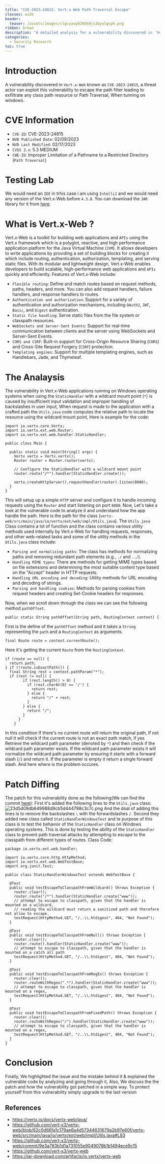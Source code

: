 ```yaml
---
title: "CVE-2023-24815: Vert.x-Web Path Traversal Escape"
classes: wide
header:
  teaser: /assets/images/clgcyasp6268k0js3byulgcph.png
ribbon: brown
description: "A detailed analysis for a vulnerability discovered in `Vert.x-Web` known as `CVE-2023-24815`."
categories:
  - Security Research
toc: true
---
```


# Introduction
A vulnerability discovered in `Vert.x-Web` known as `CVE-2023-24815`, a threat actor can exploit this vulnerability to escape the path filter leading to exfiltrate any class path resource or Path Traversal, When tunning on windows.

# CVE Information
- `CVE-ID`: CVE-2023-24815
- `NVD Published Date`:  02/09/2023
- `NVD Last Modified`:  02/17/2023
- `CVSS 3.x`: 5.3 MEDIUM
- `CWE-ID`: Improper Limitation of a Pathname to a Restricted Directory (`Path Traversal`)

# Testing Lab
We would need an `IDE` in trhis case i am using `IntelliJ` and we would need any version of the Vert.x-Web before `4.3.8`. You can download the `JAR` library for it from [here](https://jar-download.com/artifacts/io.vertx/vertx-web).

# What is Vert.x-Web ?
Vert.x-Web is a toolkit for building web applications and `APIs` using the Vert.x framework which is a polyglot, reactive, and high performance application platform for the Java Virtual Machine (`JVM`). It allows developers to write applications by providing  a set of building blocks for creating it which include routing, authentication, authorization, templating, and serving static files. With its modular and lightweight design, Vert.x-Web enables developers to build scalable, high-performance web applications and `APIs` quickly and efficiently. Features of Vert.x-Web include:

- `Flexible routing`: Define and match routes based on request methods, paths, headers, and more. You can also add request handlers, failure handlers, and response handlers to routes.
- `Authentication and authorization`: Support for a variety of authentication and authorization mechanisms, including `OAuth2`, `JWT`, `Basic`, and `Digest` authentication.
- `Static file handling`: Serve static files from the file system or classpath resources.
- `WebSockets and Server-Sent Events`: Support for real-time communication between clients and the server using WebSockets and Server-Sent Events.
- `CORS and CSRF`: Built-in support for Cross-Origin Resource Sharing (`CORS`) and Cross-Site Request Forgery (`CSRF`) protection.
- `Templating engines`: Support for multiple templating engines, such as Handlebars, Jade, and Thymeleaf.

# The Analaysis
The vulnerability in Vert.x-Web applications running on Windows operating systems when using the `StaticHandler` with a wildcard mount point (`*`) is caused by insufficient input validation and improper handling of backslashes in user input, When request is made to the application with a crafted path the `Utils.java` code computes the relative path to locate the resource using the wildcard mount point, Here is example for the code:

```
import io.vertx.core.Vertx;
import io.vertx.ext.web.Router;
import io.vertx.ext.web.handler.StaticHandler;

public class Main {

  public static void main(String[] args) {
    Vertx vertx = Vertx.vertx();
    Router router = Router.router(vertx);

    // Configure the StaticHandler with a wildcard mount point
    router.route("/*").handler(StaticHandler.create());

    vertx.createHttpServer().requestHandler(router).listen(8080);
  }
}
```

This will setup up a simple `HTTP` server and configure it to handle incoming requests using the `Router` and start listening on port `8080`. 
Now, Let's take a look at the vulnerable code to analyze it and understand how the app handle the path. Here is the path for the class (`vertx-web/src/main/java/io/vertx/ext/web/impl/Utils.java`). The `Utils.java` Class contains a lot of function and the class contains various utility methods used internally by Vert.x-Web for handling requests, responses, and other web-related tasks and some of the utility methods in the `Utils.java` class include:
- `Parsing and normalizing paths`: The class has methods for normalizing paths and removing redundant path elements (e.g., `./` and `../`).
- `Handling MIME types`: There are methods for getting MIME types based on file extensions and determining the most suitable content type based on the "Accept" header in HTTP requests.
- `Handling URL encoding and decoding`: Utility methods for URL encoding and decoding of strings.
- `Parsing and handling cookies`: Methods for parsing cookies from request headers and creating Set-Cookie headers for responses.

Now, when we scroll down through the class we can see the following method `pathOffset`.
```
public static String pathOffset(String path, RoutingContext context) {
```
First is the define of the `pathOffset`  method and it  takes a `String` representing the `path` and a `RoutingContext` as arguments.

```
final Route route = context.currentRoute();
```

Here it's getting the current `Route` from the `RoutingContext`.

```
if (route == null) {
  return path;
} if (!route.isExactPath()) {
  final String rest = context.pathParam("*");
  if (rest != null) {
		if (rest.length() > 0) {
		  if (rest.charAt(0) == '/') {
			return rest;
		  } else {
			return "/" + rest;
		  }
		} else {
		  return "/";
		}
	  }
	}  
```

In this condition If there's no current route will return the original path, If not null it will check if the current route is not an exact path match, if yes Retrieve the wildcard path parameter (denoted by `*`) and then check if the wildcard path parameter exists. If the wildcard path parameter exists it will normalize the wildcard path parameter by ensuring it starts with a forward slash (`/`) and return it. If the parameter is empty it return a single forward slash. And here where is the problem occures. 

# Patch Diffing
The patch for this vulnerability done as the following(We can find the commit [here](https://github.com/vert-x3/vertx-web/commit/9e3a783b1d1a731055e9049078b1b1494ece9c15)):
First it's  added the following lines to the `Utils.java` class:
![23d5d09db649988d9cb5d444798c3c7c.png](/assets/images/23d5d09db649988d9cb5d444798c3c7c.png)
And the doal of adding this lines is to remove the backslashes `\` with the forwardslashes `/`. Second they added new class called `StaticHandlerWindowsTest` and te purpose of this class is to test the behavior of the `StaticHandler` class on Windows operating systems. This is done by testing the ability of the `StaticHandler` class to prevent path traversal attacks by attempting to escape to the classpath from different types of routes. Class Code:
```
package io.vertx.ext.web.handler;

import io.vertx.core.http.HttpMethod;
import io.vertx.ext.web.WebTestBase;
import org.junit.Test;

public class StaticHandlerWindowsTest extends WebTestBase {

  @Test
  public void testEscapeToClasspathFromWildcard() throws Exception {
    router.clear();
    router.route("/*").handler(StaticHandler.create("www"));
    // attempt to escape to classpath, given that the handler is mounted on a wildcard,
    // reading the wildcard must return a sanitized path and therefore not allow to escape.
    testRequest(HttpMethod.GET, "/..\\.htdigest", 404, "Not Found");
  }

  @Test
  public void testEscapeToClasspathFromNull() throws Exception {
    router.clear();
    router.route().handler(StaticHandler.create("www"));
    // attempt to escape to classpath, given that the handler is mounted on a catch all path
    testRequest(HttpMethod.GET, "/..\\.htdigest", 404, "Not Found");
  }

  @Test
  public void testEscapeToClasspathFromRegEx() throws Exception {
    router.clear();
    router.routeWithRegex(".*").handler(StaticHandler.create("www"));
    // attempt to escape to classpath, given that the handler is mounted on a regex,
    testRequest(HttpMethod.GET, "/..\\.htdigest", 404, "Not Found");
  }

  @Test
  public void testEscapeToClasspathFromFixedPath() throws Exception {
    router.clear();
    router.routeWithRegex("/").handler(StaticHandler.create("www"));
    // attempt to escape to classpath, given that the handler is mounted on a regex,
    testRequest(HttpMethod.GET, "/..\\.htdigest", 404, "Not Found");
  }
}
```

# Conclusion
Finally, We highlighted the issue and the mistake behind it & explained the vulnerable code by analyzing and going through it, Also, We discuss the the patch and how the vulnerability got patched in a simple way. To protect yourself from this vulnerability simply upgrade to the last version

## References
- https://vertx.io/docs/vertx-web/java/
- https://github.com/vert-x3/vertx-web/blob/62c0d66fa1c179ae6a4d57344631679a2b97e60f/vertx-web/src/main/java/io/vertx/ext/web/impl/Utils.java#L83
- https://github.com/vert-x3/vertx-web/commit/9e3a783b1d1a731055e9049078b1b1494ece9c15
- https://github.com/vert-x3/vertx-web
- https://jar-download.com/artifacts/io.vertx/vertx-web